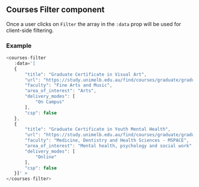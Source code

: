 ## Courses Filter component

Once a user clicks on `Filter` the array in the `:data` prop will be used for client-side filtering.

 ### Example

 ```javascript
<courses-filter
    :data='[
    {
        "title": "Graduate Certificate in Visual Art",
        "url": "https://study.unimelb.edu.au/find/courses/graduate/graduate-certificate-in-visual-art",
        "faculty": "Fine Arts and Music",
        "area_of_interest": "Arts",
        "delivery_modes": [
            "On Campus"
        ],
        "csp": false
    },
    {
        "title": "Graduate Certificate in Youth Mental Health",
        "url": "https://study.unimelb.edu.au/find/courses/graduate/graduate-certificate-in-youth-mental-health",
        "faculty": "Medicine, Dentistry and Health Sciences - MSPACE",
        "area_of_interest": "Mental health, psychology and social work",
        "delivery_modes": [
            "Online"
        ],
        "csp": false
    }]' >
</courses-filter>
```